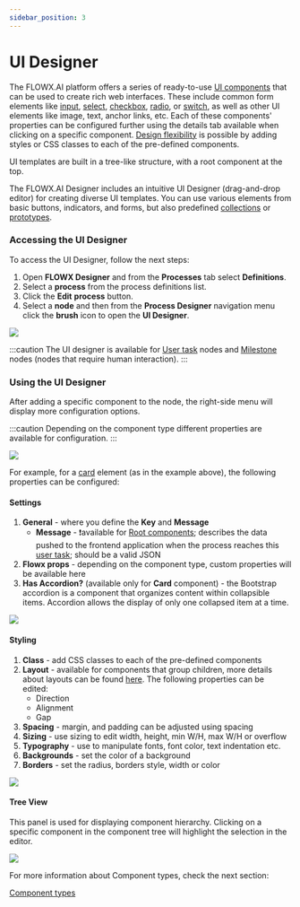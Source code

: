 ```yaml
---
sidebar_position: 3
---
```

# UI Designer

The FLOWX.AI platform offers a series of ready-to-use [UI components](./ui-component-types/ui-component-types.md) that can be used to create rich web interfaces. These include common form elements like [input](./ui-component-types/form-elements/input-form-field.md), [select](./ui-component-types/form-elements/select-form-field.md), [checkbox](./ui-component-types/form-elements/checkbox-form-field.md), [radio](./ui-component-types/form-elements/radio-form-field.md), or [switch](./ui-component-types/form-elements/switch-form-field.md), as well as other UI elements like image, text, anchor links, etc. Each of these components' properties can be configured further using the details tab available when clicking on a specific component. [Design flexibility](./#styling) is possible by adding styles or CSS classes to each of the pre-defined components.

UI templates are built in a tree-like structure, with a root component at the top.

The FLOWX.AI Designer includes an intuitive UI Designer (drag-and-drop editor) for creating diverse UI templates. You can use various elements from basic buttons, indicators, and forms, but also predefined [collections](./ui-component-types/collection/collection.md) or [prototypes](./ui-component-types/collection/collection_prototype.md).

### Accessing the UI Designer

To access the UI Designer, follow the next steps:

1. Open **FLOWX Designer** and from the **Processes** tab select **Definitions**.
2. Select a **process** from the process definitions list.
3. Click the **Edit** **process** button.
4. Select a **node** and then from the **Process Designer** navigation menu click the **brush** icon to open the **UI Designer**.

![](./img/access_ui_designer.gif)

:::caution
The UI designer is available for [User task](../node/user-task-node/user-task-node.md) nodes and [Milestone](../node/milestone-node.md) nodes (nodes that require human interaction).
:::

### Using the UI Designer

After adding a specific component to the node, the right-side menu will display more configuration options.

:::caution
Depending on the component type different properties are available for configuration.
:::

![](./img/use_ui_designer.gif)

For example, for a [card](./ui-component-types/root-components/card.md) element (as in the example above), the following properties can be configured:

#### Settings

1. **General** - where you define the **Key** and **Message**
   * **Message** - :exclamation:available for [Root components](./ui-component-types/root-components/root-components.md); describes the data pushed to the frontend application when the process reaches this [user task](../node/user-task-node/user-task-node.md); should be a valid JSON
2. **Flowx props** - depending on the component type, custom properties will be available here
3. **Has Accordion?** (available only for **Card** component) - the Bootstrap accordion is a component that organizes content within collapsible items. Accordion allows the display of only one collapsed item at a time. 

<div className= "image-scaled">

![](./img/ui_designer_settings.png)

</div>

#### Styling

1. **Class** - add CSS classes to each of the pre-defined components
2. **Layout** - available for components that group children, more details about layouts can be found [here](https://tburleson-layouts-demos.firebaseapp.com/#/docs). The following properties can be edited:
   * Direction
   * Alignment
   * Gap
3. **Spacing** - margin, and padding can be adjusted using spacing
4. **Sizing** - use sizing to edit width, height, min W/H, max W/H or overflow
5. **Typography** - use to manipulate fonts, font color, text indentation etc.
6. **Backgrounds** - set the color of a background
7. **Borders** - set the radius, borders style, width or color

<div className= "image-scaled">

![](./img/ui_designer_styling.gif)

</div>

#### Tree View

This panel is used for displaying component hierarchy. Clicking on a specific component in the component tree will highlight the selection in the editor.

![](./img/ui_designer_tree.gif)

For more information about Component types, check the next section:

[Component types](./ui-component-types/ui-component-types.md)
